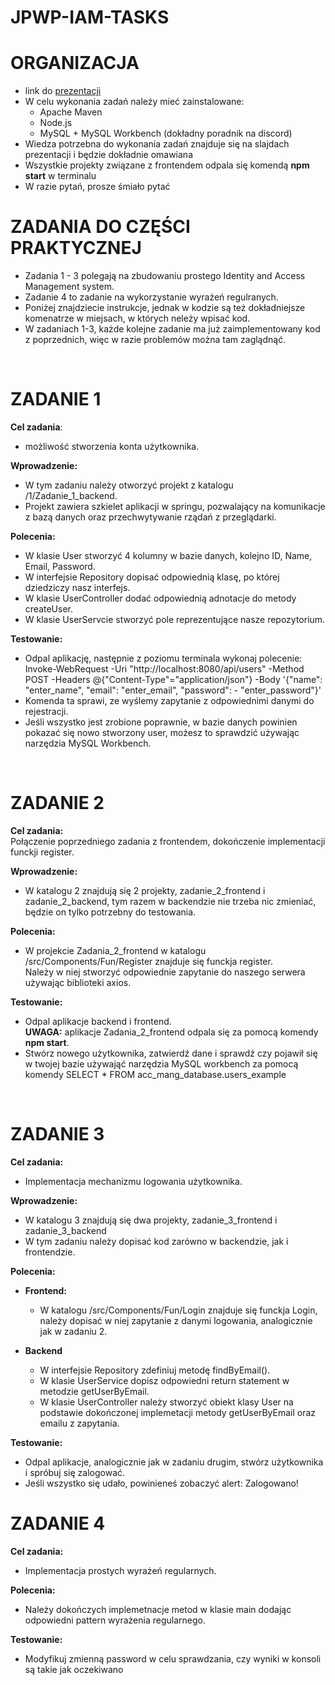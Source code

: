 # JPWP-IAM-TASKS
# ORGANIZACJA 
- link do [prezentacji](https://docs.google.com/presentation/d/1Hasui90Dc4ljEaAcKJ5oaXwTxmleM88C8cG3NKNK8OQ/edit#slide=id.p)
- W celu wykonania zadań należy mieć zainstalowane:
    - Apache Maven
    - Node.js
    - MySQL + MySQL Workbench (dokładny poradnik na discord)
- Wiedza potrzebna do wykonania zadań znajduje się na slajdach prezentacji i będzie dokładnie omawiana
- Wszystkie projekty związane z frontendem odpala się komendą **npm start** w terminalu 
- W razie pytań, prosze śmiało pytać
  
# ZADANIA DO CZĘŚCI PRAKTYCZNEJ
- Zadania 1 - 3 polegają na zbudowaniu prostego Identity and Access Management system.
- Zadanie 4 to zadanie na wykorzystanie wyrażeń regulranych.
- Poniżej znajdziecie instrukcje, jednak w kodzie są też dokładniejsze komenatrze w miejsach, 
w których neleży wpisać kod. 
- W zadaniach 1-3, każde kolejne zadanie ma już zaimplementowany kod z poprzednich, więc w razie problemów można tam zaglądnąć. 
<br>

# ZADANIE 1 
**Cel zadania**: <br>
- możliwość stworzenia konta użytkownika. <br>

**Wprowadzenie:** <br>
- W tym zadaniu należy otworzyć projekt z katalogu /1/Zadanie_1_backend. <br>
- Projekt zawiera szkielet aplikacji w springu, pozwalający na komunikacje z bazą danych 
  oraz przechwytywanie rządań z przeglądarki. <br>
  
**Polecenia:**  <br>
- W klasie User stworzyć 4 kolumny w bazie danych, kolejno ID, Name, Email, Password. <br>
- W interfejsie Repository dopisać odpowiednią klasę, po której dziedziczy nasz interfejs. <br>
- W klasie UserController dodać odpowiednią adnotacje do metody createUser. <br>
- W klasie UserServcie stworzyć pole reprezentujące nasze repozytorium. <br>

**Testowanie:**  <br>
- Odpal aplikację, następnie z poziomu terminala wykonaj polecenie: <br>
 Invoke-WebRequest -Uri "http://localhost:8080/api/users" -Method POST -Headers @{"Content-Type"="application/json"} -Body '{"name": "enter_name", "email": "enter_email", "password": - "enter_password"}' <br>
- Komenda ta sprawi, ze wyślemy zapytanie z odpowiednimi danymi do rejestracji. <br>
- Jeśli wszystko jest zrobione poprawnie, w bazie danych powinien pokazać się nowo stworzony user, możesz to sprawdzić używając narzędzia MySQL Workbench. <br>
<br>


# ZADANIE 2
**Cel zadania:** <br>
Połączenie poprzedniego zadania z frontendem, dokończenie implementacji funckji register. <br>

**Wprowadzenie:** <br>
- W katalogu 2 znajdują się 2 projekty, zadanie_2_frontend i zadanie_2_backend, tym razem w backendzie nie trzeba nic zmieniać, 
będzie on tylko potrzebny do testowania. <br>

**Polecenia:** <br>
- W projekcie Zadania_2_frontend w katalogu /src/Components/Fun/Register znajduje się funckja register. <br>
Należy w niej stworzyć odpowiednie zapytanie do naszego serwera
używając biblioteki axios. <br>

**Testowanie:** <br>
- Odpal aplikacje backend i frontend. <br>
**UWAGA:** aplikacje Zadania_2_frontend odpala się za pomocą komendy **npm start**. <br>
- Stwórz nowego użytkownika, zatwierdź dane i sprawdź czy pojawił się w twojej bazie używająć narzędzia MySQL workbench za pomocą komendy SELECT * FROM acc_mang_database.users_example
<br>


# ZADANIE 3
**Cel zadania:** <br>
- Implementacja mechanizmu logowania użytkownika. <br>

**Wprowadzenie:** <br>
- W katalogu 3 znajdują się dwa projekty, zadanie_3_frontend i zadanie_3_backend
- W tym zadaniu należy dopisać kod zarówno w backendzie, jak i frontendzie. <br>

**Polecenia:** <br>
- **Frontend:** <br>
   - W katalogu /src/Components/Fun/Login znajduje się funckja Login, należy dopisać w niej zapytanie z danymi logowania, analogicznie jak w zadaniu 2. <br>

- **Backend** <br>
   - W interfejsie Repository zdefiniuj metodę findByEmail(). <br>
   - W klasie UserService dopisz odpowiedni return statement w metodzie getUserByEmail. <br>
   - W klasie UserController należy stworzyć obiekt klasy User na podstawie dokończonej implemetacji metody getUserByEmail oraz emailu z zapytania. <br>

**Testowanie:** <br>
- Odpal aplikacje, analogicznie jak w zadaniu drugim, stwórz użytkownika i spróbuj się zalogować. <br> 
- Jeśli wszystko się udało, powinieneś zobaczyć alert: Zalogowano! 

# ZADANIE 4

**Cel zadania:** <br>
- Implementacja prostych wyrażeń regularnych. <br>

**Polecenia:** <br>
- Należy dokończych implemetnacje metod w klasie main dodając odpowiedni pattern wyrażenia regularnego.<br>

**Testowanie:** <br>
- Modyfikuj zmienną password w celu sprawdzania, czy wyniki w konsoli są takie jak oczekiwano <br>









 
